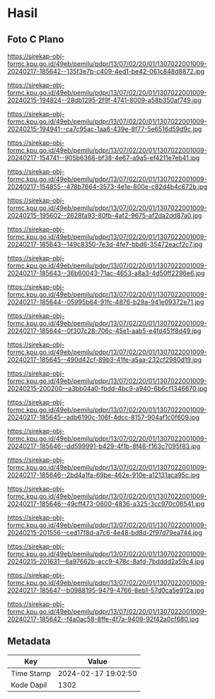 # Hasil

## Foto C Plano

https://sirekap-obj-formc.kpu.go.id/49eb/pemilu/pdpr/13/07/02/20/01/1307022001009-20240217-185642--135f3e7b-c409-4ed1-be42-061c848d8872.jpg

https://sirekap-obj-formc.kpu.go.id/49eb/pemilu/pdpr/13/07/02/20/01/1307022001009-20240215-194824--28db1295-2f9f-4741-8009-a58b350af749.jpg

https://sirekap-obj-formc.kpu.go.id/49eb/pemilu/pdpr/13/07/02/20/01/1307022001009-20240215-194941--ca7c95ac-1aa6-439e-8f77-5e6516d59d9c.jpg

https://sirekap-obj-formc.kpu.go.id/49eb/pemilu/pdpr/13/07/02/20/01/1307022001009-20240217-154741--905b6368-bf38-4e67-a9a5-ef4211e7eb41.jpg

https://sirekap-obj-formc.kpu.go.id/49eb/pemilu/pdpr/13/07/02/20/01/1307022001009-20240217-154855--478b7664-3573-4e1e-800e-c82d4b4c672b.jpg

https://sirekap-obj-formc.kpu.go.id/49eb/pemilu/pdpr/13/07/02/20/01/1307022001009-20240215-195602--2628fa93-80fb-4af2-9675-af2da2dd87a0.jpg

https://sirekap-obj-formc.kpu.go.id/49eb/pemilu/pdpr/13/07/02/20/01/1307022001009-20240217-185643--149c8350-7e3d-4fe7-bbd6-35472eacf2c7.jpg

https://sirekap-obj-formc.kpu.go.id/49eb/pemilu/pdpr/13/07/02/20/01/1307022001009-20240217-185643--36b60043-71ac-4653-a8a3-4d50ff2296e6.jpg

https://sirekap-obj-formc.kpu.go.id/49eb/pemilu/pdpr/13/07/02/20/01/1307022001009-20240217-185644--05995b64-91fc-4876-b29a-941e09372e71.jpg

https://sirekap-obj-formc.kpu.go.id/49eb/pemilu/pdpr/13/07/02/20/01/1307022001009-20240217-185644--0f307c28-706c-45e1-aab5-e4fd451f8d49.jpg

https://sirekap-obj-formc.kpu.go.id/49eb/pemilu/pdpr/13/07/02/20/01/1307022001009-20240217-185645--490d42cf-89b3-41fe-a5aa-232cf2980d19.jpg

https://sirekap-obj-formc.kpu.go.id/49eb/pemilu/pdpr/13/07/02/20/01/1307022001009-20240215-200200--a3bb04a0-fbdd-4bc9-a940-6b6cf1346670.jpg

https://sirekap-obj-formc.kpu.go.id/49eb/pemilu/pdpr/13/07/02/20/01/1307022001009-20240217-185645--adb6190c-106f-4dcc-8157-904af1c0f609.jpg

https://sirekap-obj-formc.kpu.go.id/49eb/pemilu/pdpr/13/07/02/20/01/1307022001009-20240217-185646--dd599991-b429-4f1b-8f48-f163c7095f83.jpg

https://sirekap-obj-formc.kpu.go.id/49eb/pemilu/pdpr/13/07/02/20/01/1307022001009-20240217-185646--2bd4a1fa-69be-462e-910e-a12131aca95c.jpg

https://sirekap-obj-formc.kpu.go.id/49eb/pemilu/pdpr/13/07/02/20/01/1307022001009-20240217-185646--49cff473-0600-4836-a325-3cc970c06541.jpg

https://sirekap-obj-formc.kpu.go.id/49eb/pemilu/pdpr/13/07/02/20/01/1307022001009-20240215-201556--ced17f8d-a7c6-4e48-bd8d-2f97d79ea744.jpg

https://sirekap-obj-formc.kpu.go.id/49eb/pemilu/pdpr/13/07/02/20/01/1307022001009-20240215-201631--6a97662b-acc9-478c-8afd-7bdddd2a59c4.jpg

https://sirekap-obj-formc.kpu.go.id/49eb/pemilu/pdpr/13/07/02/20/01/1307022001009-20240217-185647--b0988195-9479-4766-8eb1-57d0ca5e912a.jpg

https://sirekap-obj-formc.kpu.go.id/49eb/pemilu/pdpr/13/07/02/20/01/1307022001009-20240217-185642--f4a0ac58-8ffe-4f7a-9409-92f42a0cf680.jpg


## Metadata

| Key        | Value               |
| ---------- | ------------------- |
| Time Stamp | 2024-02-17 19:02:50 |
| Kode Dapil | 1302                |



